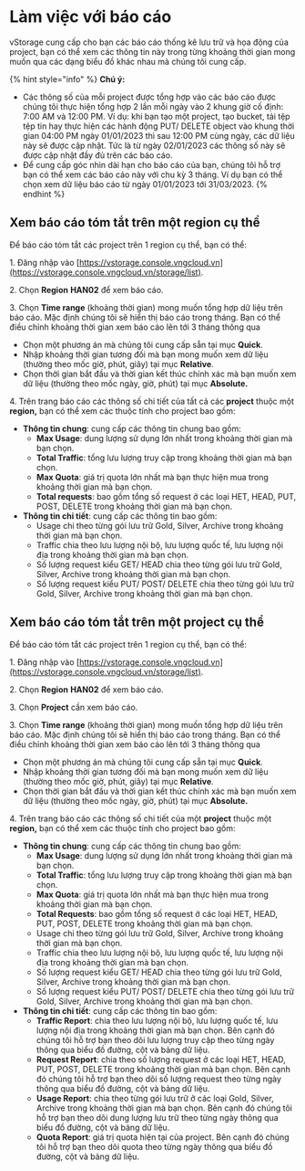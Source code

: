 # Làm việc với báo cáo

vStorage cung cấp cho bạn các báo cáo thống kê lưu trữ và họa động của project, bạn có thể xem các thông tin này trong từng khoảng thời gian mong muốn qua các dạng biểu đồ khác nhau mà chúng tôi cung cấp.

{% hint style="info" %}
**Chú ý:**

* Các thông số của mỗi project được tổng hợp vào các báo cáo được chúng tôi thực hiện tổng hợp 2 lần mỗi ngày vào 2 khung giờ cố định: 7:00 AM và 12:00 PM. Ví dụ: khi bạn tạo một project, tạo bucket, tải tệp tệp tin hay thực hiện các hành động PUT/ DELETE object vào khung thời gian 04:00 PM ngày 01/01/2023 thì sau 12:00 PM cùng ngày, các dữ liệu này sẽ được cập nhật. Tức là từ ngày 02/01/2023 các thông số này sẽ được cập nhật đầy đủ trên các báo cáo.
* Để cung cấp góc nhìn dài hạn cho báo cáo của bạn, chúng tôi hỗ trợ bạn có thể xem các báo cáo này với chu kỳ 3 tháng. Ví dụ bạn có thể chọn xem dữ liệu báo cáo từ ngày 01/01/2023 tới 31/03/2023.
{% endhint %}

## Xem báo cáo tóm tắt trên một region cụ thể

Để báo cáo tóm tắt các project trên 1 region cụ thể, bạn có thể:

1\. Đăng nhập vào [https://vstorage.console.vngcloud.vn](https://vstorage.console.vngcloud.vn/storage/list).

2\. Chọn **Region** **HAN02** để xem báo cáo.

3\. Chọn **Time range** (khoảng thời gian) mong muốn tổng hợp dữ liệu trên báo cáo. Mặc định chúng tôi sẽ hiển thị báo cáo trong tháng. Bạn có thể điều chỉnh khoảng thời gian xem báo cáo lên tới 3 tháng thông qua

* Chọn một phương án mà chúng tôi cung cấp sẵn tại mục **Quick**.
* Nhập khoảng thời gian tương đối mà bạn mong muốn xem dữ liệu (thường theo mốc giờ, phút, giây) tại mục **Relative**.
* Chọn thời gian bắt đầu và thời gian kết thúc chính xác mà bạn muốn xem dữ liệu (thường theo mốc ngày, giờ, phút) tại mục **Absolute.**

4\. Trên trang báo cáo các thông số chi tiết của tất cả các **project** thuộc một **region,** bạn có thể xem các thuộc tính cho project bao gồm:

* **Thông tin chung**: cung cấp các thông tin chung bao gồm:
  * **Max Usage**: dung lượng sử dụng lớn nhất trong khoảng thời gian mà bạn chọn.
  * **Total Traffic**: tổng lưu lượng truy cập trong khoảng thời gian mà bạn chọn.
  * **Max Quota**: giá trị quota lớn nhất mà bạn thực hiện mua trong khoảng thời gian mà bạn chọn.
  * **Total requests**: bao gồm tổng số request ở các loại HET, HEAD, PUT, POST, DELETE trong khoảng thời gian mà bạn chọn.
* **Thông tin chi tiết**: cung cấp các thông tin bao gồm:
  * Usage chi theo từng gói lưu trữ Gold, Silver, Archive trong khoảng thời gian mà bạn chọn.
  * Traffic chia theo lưu lượng nội bộ, lưu lượng quốc tế, lưu lượng nội địa trong khoảng thời gian mà bạn chọn.
  * Số lượng request kiểu GET/ HEAD chia theo từng gói lưu trữ Gold, Silver, Archive trong khoảng thời gian mà bạn chọn.
  * Số lượng request kiểu PUT/ POST/ DELETE chia theo từng gói lưu trữ Gold, Silver, Archive trong khoảng thời gian mà bạn chọn.

## Xem báo cáo tóm tắt trên một project cụ thể

Để báo cáo tóm tắt các project trên 1 region cụ thể, bạn có thể:

1\. Đăng nhập vào [https://vstorage.console.vngcloud.vn](https://vstorage.console.vngcloud.vn/storage/list).

2\. Chọn **Region** **HAN02** để xem báo cáo.

3\. Chọn **Project** cần xem báo cáo.

3\. Chọn **Time range** (khoảng thời gian) mong muốn tổng hợp dữ liệu trên báo cáo. Mặc định chúng tôi sẽ hiển thị báo cáo trong tháng. Bạn có thể điều chỉnh khoảng thời gian xem báo cáo lên tới 3 tháng thông qua

* Chọn một phương án mà chúng tôi cung cấp sẵn tại mục **Quick**.
* Nhập khoảng thời gian tương đối mà bạn mong muốn xem dữ liệu (thường theo mốc giờ, phút, giây) tại mục **Relative**.
* Chọn thời gian bắt đầu và thời gian kết thúc chính xác mà bạn muốn xem dữ liệu (thường theo mốc ngày, giờ, phút) tại mục **Absolute.**

4\. Trên trang báo cáo các thông số chi tiết của một **project** thuộc một **region,** bạn có thể xem các thuộc tính cho project bao gồm:

* **Thông tin chung**: cung cấp các thông tin chung bao gồm:
  * **Max Usage**: dung lượng sử dụng lớn nhất trong khoảng thời gian mà bạn chọn.
  * **Total Traffic**: tổng lưu lượng truy cập trong khoảng thời gian mà bạn chọn.
  * **Max Quota**: giá trị quota lớn nhất mà bạn thực hiện mua trong khoảng thời gian mà bạn chọn.
  * **Total Requests**: bao gồm tổng số request ở các loại HET, HEAD, PUT, POST, DELETE trong khoảng thời gian mà bạn chọn.
  * Usage chi theo từng gói lưu trữ Gold, Silver, Archive trong khoảng thời gian mà bạn chọn.
  * Traffic chia theo lưu lượng nội bộ, lưu lượng quốc tế, lưu lượng nội địa trong khoảng thời gian mà bạn chọn.
  * Số lượng request kiểu GET/ HEAD chia theo từng gói lưu trữ Gold, Silver, Archive trong khoảng thời gian mà bạn chọn.
  * Số lượng request kiểu PUT/ POST/ DELETE chia theo từng gói lưu trữ Gold, Silver, Archive trong khoảng thời gian mà bạn chọn.
* **Thông tin chi tiết**: cung cấp các thông tin bao gồm:
  * **Traffic Report**: chia theo lưu lượng nội bộ, lưu lượng quốc tế, lưu lượng nội địa trong khoảng thời gian mà bạn chọn. Bên cạnh đó chúng tôi hỗ trợ bạn theo dõi lưu lượng truy cập theo từng ngày thông qua biểu đồ đường, cột và bảng dữ liệu.
  * **Request Report**: chia theo số lượng request ở các loại HET, HEAD, PUT, POST, DELETE trong khoảng thời gian mà bạn chọn. Bên cạnh đó chúng tôi hỗ trợ bạn theo dõi số lượng request theo từng ngày thông qua biểu đồ đường, cột và bảng dữ liệu.
  * **Usage Report**: chia theo từng gói lưu trữ ở các loại Gold, Silver, Archive trong khoảng thời gian mà bạn chọn. Bên cạnh đó chúng tôi hỗ trợ bạn theo dõi dung lượng lưu trữ theo từng ngày thông qua biểu đồ đường, cột và bảng dữ liệu.
  * **Quota Report**: giá trị quota hiện tại của project. Bên cạnh đó chúng tôi hỗ trợ bạn theo dõi quota theo từng ngày thông qua biểu đồ đường, cột và bảng dữ liệu.

